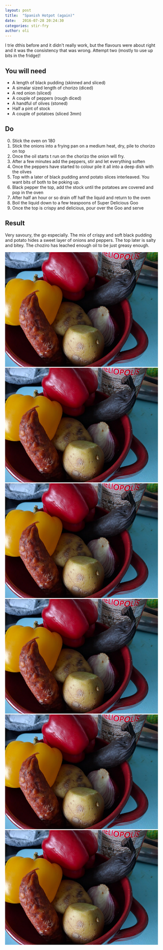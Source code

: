 ```yaml
---
layout: post
title:  "Spanish Hotpot (again)"
date:   2016-07-28 20:24:30
categories: stir-fry
author: oli
---
```


I trie dthis before and it didn't really work, but the flavours were about right and it was the consistency that was wrong.  Attempt two (mostly to use up bits in the fridge)!

## You will need

* A length of black pudding (skinned and sliced)
* A simalar sized length of chorizo (diced)
* A red onion (sliced)
* A couple of peppers (rough diced)
* A handful of olives (stoned)
* Half a pint of stock 
* A couple of potatoes (sliced 3mm)



## Do

0. Stick the oven on 180
1. Stick the onions into a frying pan on a medium heat, dry, pile to chorizo on top
2. Once the oil starts t run on the chorizo the onion will fry.
3. After a few minutes add the peppers, stir and let everything soften
4. Once the peppers have started to colour pile it all into a deep dish with the olives
5. Top with a later of black pudding annd potato slices interleaved. You want bits of both to be poking up.
6. Black pepper the top, add the stock until the potatoes are covered and pop in the oven
7. After half an hour or so drain off half the liquid and return to the oven
8. Boil the liquid down to a few teaspoons of Super Delicious Goo
9. Once the top is crispy and delicious, pour over the Goo and serve


## Result

Very savoury, the go especially.  The mix of crispy and soft black pudding and potato hides a sweet layer of onions and peppers.  The top later is salty and bitey.  The choziro has leached enough oil to be just greasy enough.

![Ingrediants](/images/spanish-hotpot-again/spanish-hotpot-again-1.jpg)
![Post sizzle, includes "snacking black pudding"](/images/spanish-hotpot-again/spanish-hotpot-again-1.jpg)
![Layered up](/images/spanish-hotpot-again/spanish-hotpot-again-1.jpg)
![The Making Of The Goo](/images/spanish-hotpot-again/spanish-hotpot-again-1.jpg)
![This is so delicious](/images/spanish-hotpot-again/spanish-hotpot-again-1.jpg)
![GET IN MY FACE](/images/spanish-hotpot-again/spanish-hotpot-again-1.jpg)
